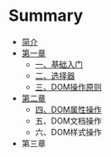 # Summary

* [简介](README.md)
* [第一章](di-yi-zhang.md)
  * [一、基础入门](di-yi-zhang/yi-3001-ji-chu-ru-men.md)
  * [二、选择器](di-yi-zhang/er-3001-xuan-ze-qi.md)
  * [三、DOM操作原则](di-yi-zhang/san.md)
* [第二章](di-er-zhang.md)
  * [四、DOM属性操作](di-er-zhang/si-3001-dom-shu-xing-cao-zuo.md)
  * 五、DOM文档操作
  * 六、DOM样式操作
* 第三章

